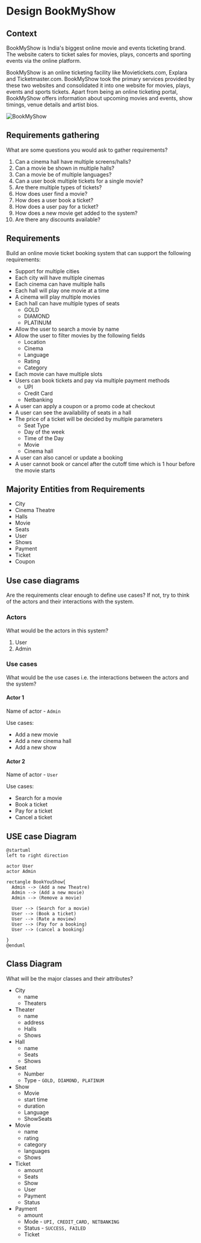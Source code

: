 # Design BookMyShow

## Context

BookMyShow is India's biggest online movie and events ticketing brand. The website caters to ticket sales for movies, plays, concerts and sporting events via the online platform.

BookMyShow is an online ticketing facility like Movietickets.com, Explara and Ticketmaster.com. BookMyShow took the primary services provided by these two websites and consolidated it into one website for movies, plays, events and sports tickets. Apart from being an online ticketing portal, BookMyShow offers information about upcoming movies and events, show timings, venue details and artist bios.

![BookMyShow](https://ideausher.com/wp-content/uploads/2021/09/Frame-14.jpg)

## Requirements gathering

What are some questions you would ask to gather requirements?

1. Can a cinema hall have multiple screens/halls?
2. Can a movie be shown in multiple halls?
3. Can a movie be of multiple languages?
4. Can a user book multiple tickets for a single movie?
5. Are there multiple types of tickets?
6. How does user find a movie?
7. How does a user book a ticket?
8. How does a user pay for a ticket?
9. How does a new movie get added to the system?
10. Are there any discounts available?

## Requirements

Build an online movie ticket booking system that can support the following requirements:

* Support for multiple cities
* Each city will have multiple cinemas
* Each cinema can have multiple halls
* Each hall will play one movie at a time
* A cinema will play multiple movies
* Each hall can have multiple types of seats
  * GOLD
  * DIAMOND
  * PLATINUM
* Allow the user to search a movie by name
* Allow the user to filter movies by the following fields
  * Location
  * Cinema
  * Language
  * Rating
  * Category
* Each movie can have multiple slots
* Users can book tickets and pay via multiple payment methods
  * UPI
  * Credit Card
  * Netbanking
* A user can apply a coupon or a promo code at checkout
* A user can see the availability of seats in a hall
* The price of a ticket will be decided by multiple parameters
  * Seat Type
  * Day of the week
  * Time of the Day
  * Movie
  * Cinema hall
* A user can also cancel or update a booking
* A user cannot book or cancel after the cutoff time which is 1 hour before the movie starts

## Majority Entities from Requirements
* City
* Cinema Theatre
* Halls
* Movie
* Seats
* User
* Shows
* Payment
* Ticket
* Coupon

## Use case diagrams

Are the requirements clear enough to define use cases?
If not, try to think of the actors and their interactions with the system.

### Actors

What would be the actors in this system?

1. User
2. Admin

### Use cases

What would be the use cases i.e. the interactions between the actors and the system?

#### Actor 1

Name of actor - `Admin`

Use cases:
* Add a new movie
* Add a new cinema hall
* Add a new show

#### Actor 2

Name of actor - `User`

Use cases:
* Search for a movie
* Book a ticket
* Pay for a ticket
* Cancel a ticket

## USE case Diagram

```plantuml
@startuml
left to right direction

actor User
actor Admin

rectangle BookYouShow{
  Admin --> (Add a new Theatre)
  Admin --> (Add a new movie)
  Admin --> (Remove a movie)

  User --> (Search for a movie)
  User --> (Book a ticket)
  User --> (Rate a moview)
  User --> (Pay for a booking)
  User --> (cancel a booking)

}
@enduml

```

## Class Diagram
What will be the major classes and their attributes?

* City
  * name
  * Theaters
* Theater
  * name
  * address
  * Halls
  * Shows
* Hall
  * name
  * Seats
  * Shows
* Seat
  * Number
  * Type - `GOLD, DIAMOND, PLATINUM`
* Show
  * Movie
  * start time
  * duration
  * Language
  * ShowSeats
* Movie
  * name
  * rating
  * category
  * languages
  * Shows
* Ticket
  * amount
  * Seats
  * Show
  * User
  * Payment
  * Status
* Payment
  * amount
  * Mode - `UPI, CREDIT_CARD, NETBANKING`
  * Status - `SUCCESS, FAILED`
  * Ticket

